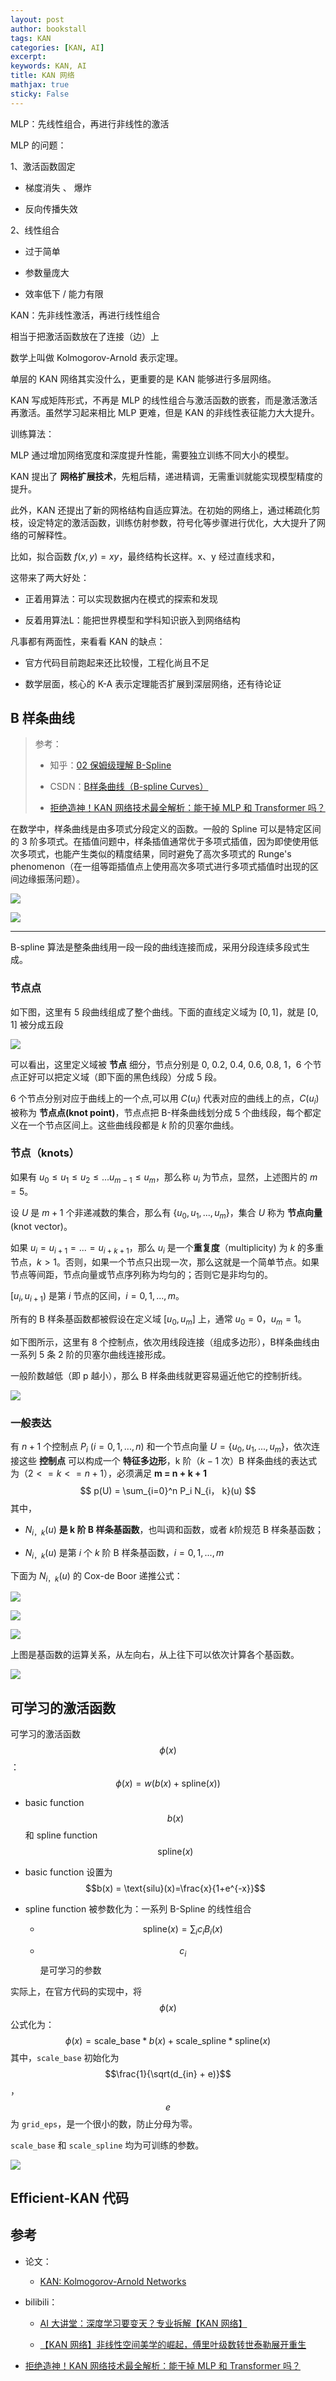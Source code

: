 ```yaml
---
layout: post
author: bookstall
tags: KAN
categories: [KAN, AI]
excerpt: 
keywords: KAN, AI
title: KAN 网络
mathjax: true
sticky: False
---
```






MLP：先线性组合，再进行非线性的激活

MLP 的问题：

1、激活函数固定

  - 梯度消失 、 爆炸

  - 反向传播失效

2、线性组合

  - 过于简单

  - 参数量庞大

  - 效率低下 / 能力有限


KAN：先非线性激活，再进行线性组合

相当于把激活函数放在了连接（边）上

数学上叫做 Kolmogorov-Arnold 表示定理。

单层的 KAN 网络其实没什么，更重要的是 KAN 能够进行多层网络。

KAN 写成矩阵形式，不再是 MLP 的线性组合与激活函数的嵌套，而是激活激活再激活。虽然学习起来相比 MLP 更难，但是 KAN 的非线性表征能力大大提升。



训练算法：

MLP 通过增加网络宽度和深度提升性能，需要独立训练不同大小的模型。

KAN 提出了 **网格扩展技术**，先粗后精，递进精调，无需重训就能实现模型精度的提升。

此外，KAN 还提出了新的网格结构自适应算法。在初始的网络上，通过稀疏化剪枝，设定特定的激活函数，训练仿射参数，符号化等步骤进行优化，大大提升了网络的可解释性。

比如，拟合函数 $f(x, y) = xy$，最终结构长这样。x、y 经过直线求和，

这带来了两大好处：

- 正着用算法：可以实现数据内在模式的探索和发现

- 反着用算法L：能把世界模型和学科知识嵌入到网络结构

凡事都有两面性，来看看 KAN 的缺点：

- 官方代码目前跑起来还比较慢，工程化尚且不足

- 数学层面，核心的 K-A 表示定理能否扩展到深层网络，还有待论证


## B 样条曲线

> 参考：
>
> - 知乎：[02 保姆级理解 B-Spline](https://zhuanlan.zhihu.com/p/672199076)
>
> - CSDN：[B样条曲线（B-spline Curves）](https://blog.csdn.net/qq_40597317/article/details/81155571)
>
> - [拒绝造神！KAN 网络技术最全解析：能干掉 MLP 和 Transformer 吗？](https://cloud.tencent.com/developer/article/2415689)

在数学中，样条曲线是由多项式分段定义的函数。一般的 Spline 可以是特定区间的 3 阶多项式。在插值问题中，样条插值通常优于多项式插值，因为即使使用低次多项式，也能产生类似的精度结果，同时避免了高次多项式的 Runge's phenomenon（在一组等距插值点上使用高次多项式进行多项式插值时出现的区间边缘振荡问题）。

![](https://developer.qcloudimg.com/http-save/yehe-5990800/567c4bfd13f37879a520fde040041ef1.png)

![](https://developer.qcloudimg.com/http-save/yehe-5990800/a12d706a7f08bf40f22ba863f16a2629.png)

---

B-spline 算法是整条曲线用一段一段的曲线连接而成，采用分段连续多段式生成。

### 节点点

如下图，这里有 5 段曲线组成了整个曲线。下面的直线定义域为 $[0,1]$，就是 $[0,1]$ 被分成五段

![](https://img-blog.csdn.net/20180722184435811?watermark/2/text/aHR0cHM6Ly9ibG9nLmNzZG4ubmV0L3FxXzQwNTk3MzE3/font/5a6L5L2T/fontsize/400/fill/I0JBQkFCMA==/dissolve/70)

可以看出，这里定义域被 **节点** 细分，节点分别是 $0,\ 0.2,\ 0.4,\ 0.6,\ 0.8,\ 1$，6 个节点正好可以把定义域（即下面的黑色线段）分成 5 段。

6 个节点分别对应于曲线上的一个点,可以用 $C(u_i)$ 代表对应的曲线上的点，$C(u_i)$ 被称为 **节点点(knot point)**，节点点把 B-样条曲线划分成 5 个曲线段，每个都定义在一个节点区间上。这些曲线段都是 $k$ 阶的贝塞尔曲线。

### 节点（knots）

如果有 $u_0 \leq u_1 \leq u_2 \leq ... u_{m-1} \leq u_m$，那么称 $u_i$ 为节点，显然，上述图片的 $m = 5$。

设 $U$ 是 $m+1$ 个非递减数的集合，那么有 $\{u_0, u_1, ..., u_m\}$，集合 $U$ 称为 **节点向量**(knot vector)。

如果 $u_i = u_{i+1} = ... = u_{i+k+1}$，那么 $u_i$ 是一个**重复度**（multiplicity) 为 $k$ 的多重节点，$k>1$。否则，如果一个节点只出现一次，那么这就是一个简单节点。如果节点等间距，节点向量或节点序列称为均匀的；否则它是非均匀的。

$[u_i, u_{i+1})$ 是第 $i$ 节点的区间，$i=0,1,...,m$。

所有的 B 样条基函数都被假设在定义域 $[u_0, u_m]$ 上，通常 $u_0=0$，$u_m = 1$。


如下图所示，这里有 8 个控制点，依次用线段连接（组成多边形），B样条曲线由一系列 5 条 2 阶的贝塞尔曲线连接形成。

一般阶数越低（即 p 越小），那么 B 样条曲线就更容易逼近他它的控制折线。

![](https://img-blog.csdn.net/20180723204022207?watermark/2/text/aHR0cHM6Ly9ibG9nLmNzZG4ubmV0L3FxXzQwNTk3MzE3/font/5a6L5L2T/fontsize/400/fill/I0JBQkFCMA==/dissolve/70)



### 一般表达

有 $n+1$ 个控制点 $P_i\ (i=0,1,...,n)$ 和一个节点向量 $U=\{u_0, u_1, ..., u_m\}$，依次连接这些 **控制点** 可以构成一个 **特征多边形**，k 阶（$k - 1$ 次）B 样条曲线的表达式为（$2<=k<=n+1$），必须满足 **m = n + k + 1**
$$
p(U) = \sum_{i=0}^n P_i N_{i， k}(u)
$$
其中，

- $N_{i， k}(u)$ **是 k 阶 B 样条基函数**，也叫调和函数，或者 *k*阶规范 B 样条基函数；

- $N_{i， k}(u)$ 是第 $i$ 个 $k$ 阶 B 样条基函数，$i=0,1,..., m$

下面为 $N_{i， k}(u)$ 的 Cox-de Boor 递推公式：

![](https://img-blog.csdn.net/20180722190401665?watermark/2/text/aHR0cHM6Ly9ibG9nLmNzZG4ubmV0L3FxXzQwNTk3MzE3/font/5a6L5L2T/fontsize/400/fill/I0JBQkFCMA==/dissolve/70)

![](https://pic4.zhimg.com/80/v2-149dd275f5cbff185606794fa7a29803_720w.webp)

![](https://img-blog.csdn.net/20180723213149795?watermark/2/text/aHR0cHM6Ly9ibG9nLmNzZG4ubmV0L3FxXzQwNTk3MzE3/font/5a6L5L2T/fontsize/400/fill/I0JBQkFCMA==/dissolve/70)

上图是基函数的运算关系，从左向右，从上往下可以依次计算各个基函数。

![](https://developer.qcloudimg.com/http-save/yehe-5990800/47519b8515664d2abab31494f4b2b47e.png)


## 可学习的激活函数

可学习的激活函数 $$\phi(x)$$：$$\phi(x) = w(b(x) + \text{spline}(x))$$

- basic function $$b(x)$$ 和 spline function $$\text{spline}(x)$$

- basic function 设置为 $$b(x) = \text{silu}(x)=\frac{x}{1+e^{-x}}$$

- spline function 被参数化为：一系列 B-Spline 的线性组合

  - $$\text{spline}(x) = \sum_i c_i B_i(x)$$

  - $$c_i$$ 是可学习的参数

实际上，在官方代码的实现中，将 $$\phi(x)$$ 公式化为：
$$
\phi(x) = \text{scale\_base} * b(x) + \text{scale\_spline} * \text{spline}(x)
$$
其中，`scale_base` 初始化为 $$\frac{1}{\sqrt(d_{in} + e)}$$，$$e$$ 为 `grid_eps`，是一个很小的数，防止分母为零。

`scale_base` 和 `scale_spline` 均为可训练的参数。

![](https://pic2.zhimg.com/80/v2-0f9158eaf7b11fb91a297640da9efbed_720w.webp)


## Efficient-KAN 代码



## 参考

- 论文：

  - [KAN: Kolmogorov-Arnold Networks](https://arxiv.org/abs/2404.19756)

- bilibili：

  - [AI 大讲堂：深度学习要变天？专业拆解【KAN 网络】](https://www.bilibili.com/video/BV1Hb421b72f)

  - [【KAN 网络】非线性空间美学的崛起，傅里叶级数转世泰勒展开重生](https://www.bilibili.com/video/BV1Xs421A7Pk)

- [拒绝造神！KAN 网络技术最全解析：能干掉 MLP 和 Transformer 吗？](https://cloud.tencent.com/developer/article/2415689)




